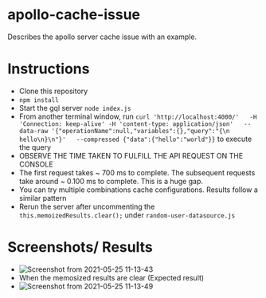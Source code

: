 # apollo-cache-issue
Describes the apollo server cache issue with an example.




# Instructions

- Clone this repository
- `npm install`
- Start the gql server `node index.js`
- From another terminal window, run ```curl 'http://localhost:4000/'   -H 'Connection: keep-alive' -H 'content-type: application/json'   --data-raw '{"operationName":null,"variables":{},"query":"{\n  hello\n}\n"}'   --compressed
{"data":{"hello":"world"}}``` to execute the query
- OBSERVE THE TIME TAKEN TO FULFILL THE API REQUEST ON THE CONSOLE
- The first request takes ~ 700 ms to complete. The subsequent requests take around ~ 0.100 ms to complete. This is a huge gap.
- You can try multiple combinations cache configurations. Results follow a similar pattern
- Rerun the server after uncommenting the `this.memoizedResults.clear();` under `random-user-datasource.js`



# Screenshots/ Results

- ![Screenshot from 2021-05-25 11-13-43](https://user-images.githubusercontent.com/13742679/119448837-7ea8f480-bd4f-11eb-9504-3f73e3602f8f.png)
- When the memosized results are clear (Expected result)
- ![Screenshot from 2021-05-25 11-13-49](https://user-images.githubusercontent.com/13742679/119449029-b7e16480-bd4f-11eb-8647-a95512f1d26b.png)



